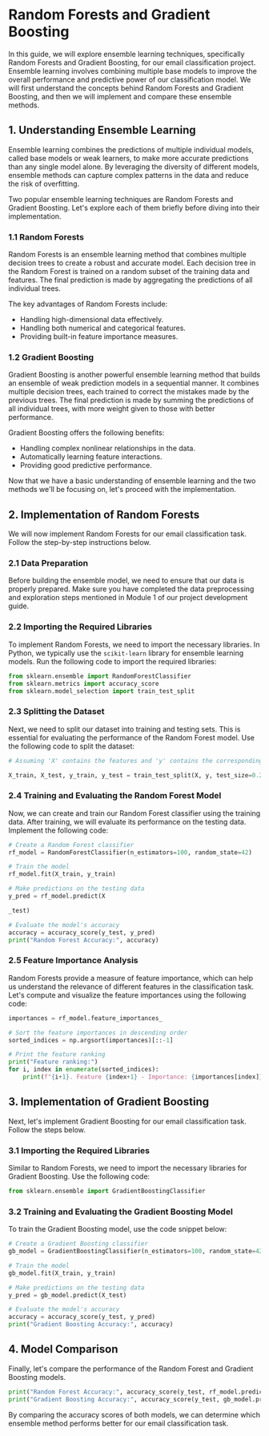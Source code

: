 #  Random Forests and Gradient Boosting

In this guide, we will explore ensemble learning techniques, specifically Random Forests and Gradient Boosting, for our email classification project. Ensemble learning involves combining multiple base models to improve the overall performance and predictive power of our classification model. We will first understand the concepts behind Random Forests and Gradient Boosting, and then we will implement and compare these ensemble methods.

## 1. Understanding Ensemble Learning

Ensemble learning combines the predictions of multiple individual models, called base models or weak learners, to make more accurate predictions than any single model alone. By leveraging the diversity of different models, ensemble methods can capture complex patterns in the data and reduce the risk of overfitting.

Two popular ensemble learning techniques are Random Forests and Gradient Boosting. Let's explore each of them briefly before diving into their implementation.

### 1.1 Random Forests

Random Forests is an ensemble learning method that combines multiple decision trees to create a robust and accurate model. Each decision tree in the Random Forest is trained on a random subset of the training data and features. The final prediction is made by aggregating the predictions of all individual trees.

The key advantages of Random Forests include:
- Handling high-dimensional data effectively.
- Handling both numerical and categorical features.
- Providing built-in feature importance measures.

### 1.2 Gradient Boosting

Gradient Boosting is another powerful ensemble learning method that builds an ensemble of weak prediction models in a sequential manner. It combines multiple decision trees, each trained to correct the mistakes made by the previous trees. The final prediction is made by summing the predictions of all individual trees, with more weight given to those with better performance.

Gradient Boosting offers the following benefits:
- Handling complex nonlinear relationships in the data.
- Automatically learning feature interactions.
- Providing good predictive performance.

Now that we have a basic understanding of ensemble learning and the two methods we'll be focusing on, let's proceed with the implementation.

## 2. Implementation of Random Forests

We will now implement Random Forests for our email classification task. Follow the step-by-step instructions below.

### 2.1 Data Preparation

Before building the ensemble model, we need to ensure that our data is properly prepared. Make sure you have completed the data preprocessing and exploration steps mentioned in Module 1 of our project development guide.

### 2.2 Importing the Required Libraries

To implement Random Forests, we need to import the necessary libraries. In Python, we typically use the `scikit-learn` library for ensemble learning models. Run the following code to import the required libraries:

```python
from sklearn.ensemble import RandomForestClassifier
from sklearn.metrics import accuracy_score
from sklearn.model_selection import train_test_split
```

### 2.3 Splitting the Dataset

Next, we need to split our dataset into training and testing sets. This is essential for evaluating the performance of the Random Forest model. Use the following code to split the dataset:

```python
# Assuming 'X' contains the features and 'y' contains the corresponding labels

X_train, X_test, y_train, y_test = train_test_split(X, y, test_size=0.2, random_state=42)
```

### 2.4 Training and Evaluating the Random Forest Model

Now, we can create and train our Random Forest classifier using the training data. After training, we will evaluate its performance on the testing data. Implement the following code:

```python
# Create a Random Forest classifier
rf_model = RandomForestClassifier(n_estimators=100, random_state=42)

# Train the model
rf_model.fit(X_train, y_train)

# Make predictions on the testing data
y_pred = rf_model.predict(X

_test)

# Evaluate the model's accuracy
accuracy = accuracy_score(y_test, y_pred)
print("Random Forest Accuracy:", accuracy)
```

### 2.5 Feature Importance Analysis

Random Forests provide a measure of feature importance, which can help us understand the relevance of different features in the classification task. Let's compute and visualize the feature importances using the following code:

```python
importances = rf_model.feature_importances_

# Sort the feature importances in descending order
sorted_indices = np.argsort(importances)[::-1]

# Print the feature ranking
print("Feature ranking:")
for i, index in enumerate(sorted_indices):
    print(f"{i+1}. Feature {index+1} - Importance: {importances[index]}")
```

## 3. Implementation of Gradient Boosting

Next, let's implement Gradient Boosting for our email classification task. Follow the steps below.

### 3.1 Importing the Required Libraries

Similar to Random Forests, we need to import the necessary libraries for Gradient Boosting. Use the following code:

```python
from sklearn.ensemble import GradientBoostingClassifier
```

### 3.2 Training and Evaluating the Gradient Boosting Model

To train the Gradient Boosting model, use the code snippet below:

```python
# Create a Gradient Boosting classifier
gb_model = GradientBoostingClassifier(n_estimators=100, random_state=42)

# Train the model
gb_model.fit(X_train, y_train)

# Make predictions on the testing data
y_pred = gb_model.predict(X_test)

# Evaluate the model's accuracy
accuracy = accuracy_score(y_test, y_pred)
print("Gradient Boosting Accuracy:", accuracy)
```

## 4. Model Comparison

Finally, let's compare the performance of the Random Forest and Gradient Boosting models.

```python
print("Random Forest Accuracy:", accuracy_score(y_test, rf_model.predict(X_test)))
print("Gradient Boosting Accuracy:", accuracy_score(y_test, gb_model.predict(X_test)))
```

By comparing the accuracy scores of both models, we can determine which ensemble method performs better for our email classification task.
